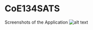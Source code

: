 # CoE134SATS

Screenshots of the Application
![alt text](https://github.com/claudynetrixie/CoE134SATS/blob/Development/Screenshots/Homepage.jpg?raw=true)
